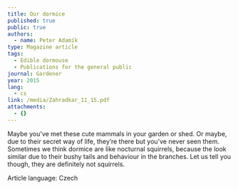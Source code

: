 ```yaml
---
title: Our dormice
published: true
public: true
authors:
  - name: Peter Adamík
type: Magazine article
tags:
  - Edible dormouse
  - Publications for the general public
journal: Gardener
year: 2015
lang:
  - cs
link: /media/Zahradkar_11_15.pdf
attachments:
  - {}
---
```

Maybe you've met these cute mammals in your garden or shed. Or maybe, due to their secret way of life, they’re there but you’ve never seen them. Sometimes we think dormice are like nocturnal squirrels, because the look similar due to their bushy tails and behaviour in the branches. Let us tell you though, they are definitely not squirrels.

Article language: Czech
